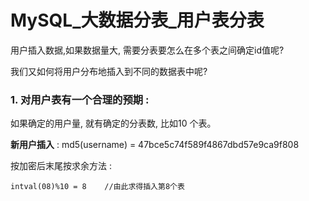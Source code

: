 # MySQL_大数据分表_用户表分表

<!-- create time: 2016-03-22 11:31:09  -->

<!-- This file is created from $MARBOO_HOME/.media/starts/default.md
本文件由 $MARBOO_HOME/.media/starts/default.md 复制而来 -->

用户插入数据,如果数据量大, 需要分表要怎么在多个表之间确定id值呢?

我们又如何将用户分布地插入到不同的数据表中呢?

### 1. 对用户表有一个合理的预期 : 

如果确定的用户量, 就有确定的分表数, 比如10 个表。

**新用户插入** : md5(username) = 47bce5c74f589f4867dbd57e9ca9f808

按加密后末尾按求余方法 : 
    
    intval(08)%10 = 8    //由此求得插入第8个表




